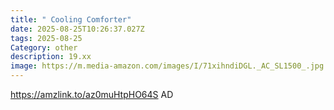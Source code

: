 ```yaml
---
title: " Cooling Comforter"
date: 2025-08-25T10:26:37.027Z
tags: 2025-08-25
Category: other
description: 19.xx
image: https://m.media-amazon.com/images/I/71xihndiDGL._AC_SL1500_.jpg
---
```

https://amzlink.to/az0muHtpHO64S
AD